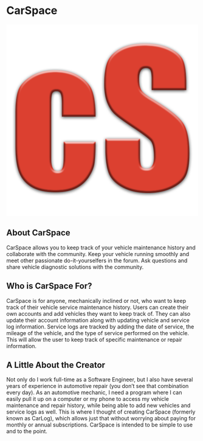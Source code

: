# CarSpace

![Alt Text](client/src/images/carSpaceLogo.png)

## About CarSpace
CarSpace allows you to keep track of your vehicle maintenance history and collaborate with the community. Keep your vehicle running smoothly and meet other passionate do-it-yourselfers in the forum. Ask questions and share vehicle diagnostic solutions with the community.

## Who is CarSpace For?
CarSpace is for anyone, mechanically inclined or not, who want to keep track of their vehicle service maintenance history. Users can create their own accounts and add vehicles they want to keep track of. They can also update their account information along with updating vehicle and service log information. Service logs are tracked by adding the date of service, the mileage of the vehicle, and the type of service performed on the vehicle. This will allow the user to keep track of specific maintenance or repair information.

## A Little About the Creator
Not only do I work full-time as a Software Engineer, but I also have several years of experience in automotive repair (you don’t see that combination every day). As an automotive mechanic, I need a program where I can easily pull it up on a computer or my phone to access my vehicle maintenance and repair history, while being able to add new vehicles and service logs as well. This is where I thought of creating CarSpace (formerly known as CarLog), which allows just that without worrying about paying for monthly or annual subscriptions. CarSpace is intended to be simple to use and to the point.

